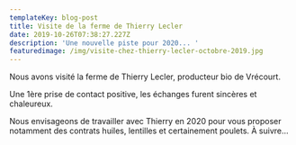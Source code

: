 ```yaml
---
templateKey: blog-post
title: Visite de la ferme de Thierry Lecler
date: 2019-10-26T07:38:27.227Z
description: 'Une nouvelle piste pour 2020... '
featuredimage: /img/visite-chez-thierry-lecler-octobre-2019.jpg
---
```

Nous avons visité la ferme de Thierry Lecler, producteur bio de Vrécourt. 

Une 1ère prise de contact positive, les échanges furent sincères et chaleureux. 

Nous envisageons de travailler avec Thierry en 2020 pour vous proposer notamment des contrats huiles, lentilles et certainement poulets. À suivre…
